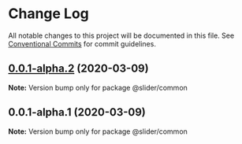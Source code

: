 # Change Log

All notable changes to this project will be documented in this file.
See [Conventional Commits](https://conventionalcommits.org) for commit guidelines.

## [0.0.1-alpha.2](https://github.com/vibodev/lernaDemo/compare/@slider/common@0.0.1-alpha.1...@slider/common@0.0.1-alpha.2) (2020-03-09)

**Note:** Version bump only for package @slider/common





## 0.0.1-alpha.1 (2020-03-09)

**Note:** Version bump only for package @slider/common
